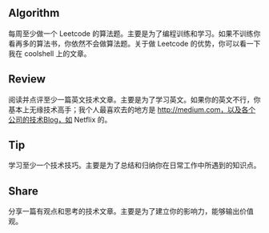 ## Algorithm
每周至少做一个 Leetcode 的算法题。主要是为了编程训练和学习。如果不训练你看再多的算法书，你依然不会做算法题。关于做 Leetcode 的优势，你可以看一下我在 coolshell 上的文章。

## Review
阅读并点评至少一篇英文技术文章。主要是为了学习英文。如果你的英文不行，你基本上无缘技术高手；我个人最喜欢去的地方是 http://medium.com，以及各个公司的技术Blog，如 Netflix 的。

## Tip
学习至少一个技术技巧。主要是为了总结和归纳你在日常工作中所遇到的知识点。

## Share
分享一篇有观点和思考的技术文章。主要是为了建立你的影响力，能够输出价值观。
